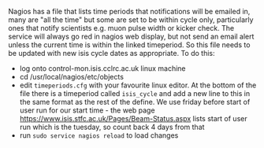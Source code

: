 Nagios has a file that lists time periods that notifications will be emailed in, many are "all the time" but some are set to be within cycle only, particularly ones that notify scientists e.g. muon pulse width or kicker check. The service will always go red in nagios web display, but not send an email alert unless the current time is within the linked timeperiod. So this file needs to be updated with new isis cycle dates as appropriate. To do this:  
* log onto control-mon.isis.cclrc.ac.uk linux machine
* cd /usr/local/nagios/etc/objects
* edit `timeperiods.cfg` with your favourite linux editor. At the bottom of the file there is a timeperiod called `isis_cycle` and add a new line to this in the same format as the rest of the define. We use friday before start of user run for our start time - the web page https://www.isis.stfc.ac.uk/Pages/Beam-Status.aspx lists start of user run which is the tuesday, so count back 4 days from that  
* run `sudo service nagios reload` to load changes

